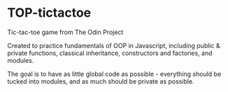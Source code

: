 # TOP-tictactoe
Tic-tac-toe game from The Odin Project

Created to practice fundamentals of OOP in Javascript, including public & private functions, classical inheritance, constructors and factories, and modules.

The goal is to have as little global code as possible - everything should be tucked into modules, and as much should be private as possible. 
